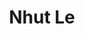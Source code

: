 ---
title: 'Nhut Le'
draft: false
image: 'nhut.jpeg'
jobtitle: 'Managing Lead Engineer'
linkedinurl: "https://www.linkedin.com/in/nhut-le-7632a07/"
promoted: false
weight: 115
---